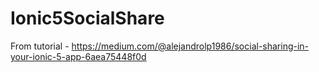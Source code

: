 # Ionic5SocialShare

From tutorial - https://medium.com/@alejandrolp1986/social-sharing-in-your-ionic-5-app-6aea75448f0d 

